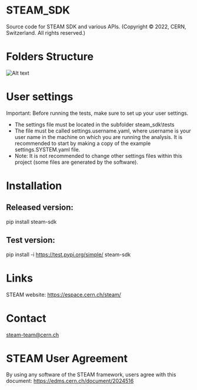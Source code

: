 # STEAM_SDK

Source code for STEAM SDK and various APIs.
(Copyright © 2022, CERN, Switzerland. All rights reserved.)

# Folders Structure
![Alt text](documents/STEAM_SDK_folder_structure.svg)

# User settings
Important: Before running the tests, make sure to set up your user settings.

* The settings file must be located in the subfolder steam_sdk\tests
* The file must be called settings.username.yaml, where username is your user name in the machine on which you are running the analysis.
It is recommended to start by making a copy of the example settings.SYSTEM.yaml file.
* Note: It is not recommended to change other settings files within this project (some files are generated by the software).

# Installation

## Released version:
pip install steam-sdk

## Test version:
pip install -i https://test.pypi.org/simple/ steam-sdk

# Links
STEAM website: https://espace.cern.ch/steam/

# Contact
steam-team@cern.ch

# STEAM User Agreement
By using any software of the STEAM framework, users agree with this document:
https://edms.cern.ch/document/2024516
